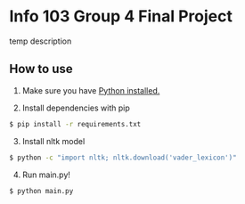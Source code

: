 # Info 103 Group 4 Final Project

temp description

## How to use

1. Make sure you have [Python installed.](https://www.datacamp.com/blog/how-to-install-python)

2. Install dependencies with pip
```bash
$ pip install -r requirements.txt
```

3. Install nltk model
```bash
$ python -c "import nltk; nltk.download('vader_lexicon')"
```

4. Run main.py!
```bash
$ python main.py
```